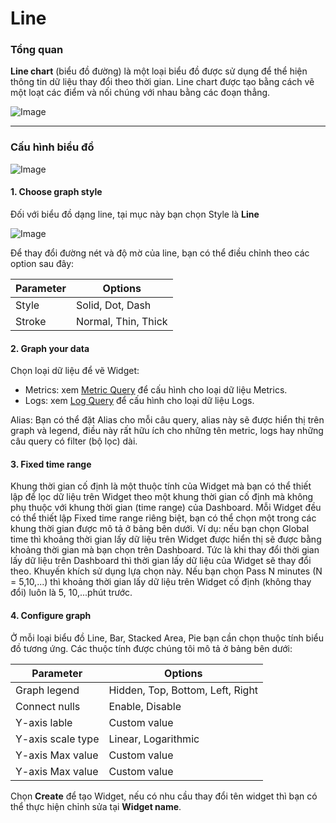 # Line

### Tổng quan

**Line chart** (biểu đồ đường) là một loại biểu đồ được sử dụng để thể hiện thông tin dữ liệu thay đổi theo thời gian. Line chart được tạo bằng cách vẽ một loạt các điểm và nối chúng với nhau bằng các đoạn thẳng.

![Image](https://github.com/vngcloud/docs/blob/main/Vietnamese/.gitbook/assets/image%20(55).png?raw=true)

***

### Cấu hình biểu đồ

![Image](https://github.com/vngcloud/docs/blob/main/Vietnamese/.gitbook/assets/image%20(56).png?raw=true)

#### 1. Choose graph style 

Đối với biểu đồ dạng line, tại mục này bạn chọn Style là **Line**

![Image](https://github.com/vngcloud/docs/blob/main/Vietnamese/.gitbook/assets/image%20(57).png?raw=true)

Để thay đổi đường nét và độ mờ của line, bạn có thể điều chỉnh theo các option sau đây:

| **Parameter** | **Options**         |
| ------------- | ------------------- |
| Style         | Solid, Dot, Dash    |
| Stroke        | Normal, Thin, Thick |

#### 2. Graph your data

Chọn loại dữ liệu để vẽ Widget:

* Metrics: xem [Metric Query](https://docs.vngcloud.vn/vng-cloud-document/vn/vmonitor-platform/cach-tinh-nang-cua-vmonitor-platform/dashboard/query/metric-query) để cấu hình cho loại dữ liệu Metrics.
* Logs: xem [Log Query](https://docs.vngcloud.vn/vng-cloud-document/vn/vmonitor-platform/cach-tinh-nang-cua-vmonitor-platform/dashboard/query/log-query) để cấu hình cho loại dữ liệu Logs.

Alias: Bạn có thể đặt Alias cho mỗi câu query, alias này sẽ được hiển thị trên graph và legend, điều này rất hữu ích cho những tên metric, logs hay những câu query có filter (bộ lọc) dài. 

#### 3. Fixed time range 

Khung thời gian cố định là một thuộc tính của Widget mà bạn có thể thiết lập để lọc dữ liệu trên Widget theo một khung thời gian cố định mà không phụ thuộc với khung thời gian (time range) của Dashboard. Mỗi Widget đều có thể thiết lập Fixed time range riêng biệt, bạn có thể chọn một trong các khung thời gian được mô tả ở bảng bên dưới. Ví dụ: nếu bạn chọn Global time thì khoảng thời gian lấy dữ liệu trên Widget được hiển thị sẽ được bằng khoảng thời gian mà bạn chọn trên Dashboard. Tức là khi thay đổi thời gian lấy dữ liệu trên Dashboard thì thời gian lấy dữ liệu của Widget sẽ thay đổi theo. Khuyến khích sử dụng lựa chọn này. Nếu bạn chọn Pass N minutes (N = 5,10,...) thì khoảng thời gian lấy dữ liệu trên Widget cố định (không thay đổi) luôn là 5, 10,...phút trước. 

#### 4. Configure graph

Ở mỗi loại biểu đồ Line, Bar, Stacked Area, Pie bạn cần chọn thuộc tính biểu đồ tương ứng. Các thuộc tính được chúng tôi mô tả ở bảng bên dưới: 

| **Parameter**     | **Options**                      |
| ----------------- | -------------------------------- |
| Graph legend      | Hidden, Top, Bottom, Left, Right |
| Connect nulls     | Enable, Disable                  |
| Y-axis lable      | Custom value                     |
| Y-axis scale type | Linear, Logarithmic              |
| Y-axis Max value  | Custom value                     |
| Y-axis Max value  | Custom value                     |

Chọn **Create** để tạo Widget, nếu có nhu cầu thay đổi tên widget thì bạn có thể thực hiện chỉnh sửa tại **Widget name**.
